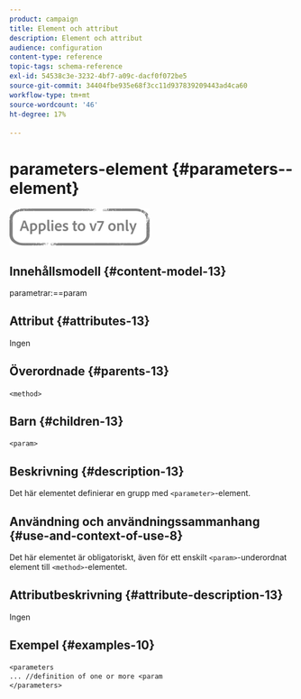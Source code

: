 ```yaml
---
product: campaign
title: Element och attribut
description: Element och attribut
audience: configuration
content-type: reference
topic-tags: schema-reference
exl-id: 54538c3e-3232-4bf7-a09c-dacf0f072be5
source-git-commit: 34404fbe935e68f3cc11d937839209443ad4ca60
workflow-type: tm+mt
source-wordcount: '46'
ht-degree: 17%

---
```


# parameters-element {#parameters--element}

![](../../../assets/v7-only.svg)

## Innehållsmodell {#content-model-13}

parametrar:==param

## Attribut {#attributes-13}

Ingen

## Överordnade {#parents-13}

`<method>`

## Barn {#children-13}

`<param>`

## Beskrivning {#description-13}

Det här elementet definierar en grupp med `<parameter>`-element.

## Användning och användningssammanhang {#use-and-context-of-use-8}

Det här elementet är obligatoriskt, även för ett enskilt `<param>`-underordnat element till `<method>`-elementet.

## Attributbeskrivning {#attribute-description-13}

Ingen

## Exempel {#examples-10}

```
<parameters
... //definition of one or more <param
</parameters>
```
